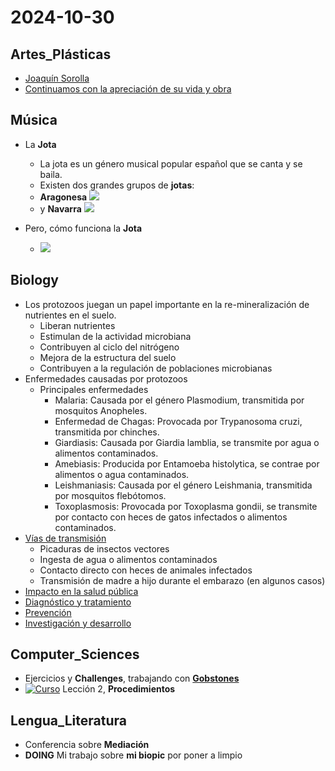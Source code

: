 # 2024-10-30 <!-- markmap: foldAll -->

## Artes_Plásticas
- [Joaquín Sorolla](http://my-andrea.github.io/school_subjects/Artes_Plásticas/2024/October/week_05/2024-10-29/2024-10-29.html)
- [Continuamos con la apreciación de su vida y obra](http://my-andrea.github.io/school_subjects/Artes_Plásticas/2024/October/week_05/2024-10-30/2024-10-30.html)

## Música
- La **Jota**
  - La jota es un género musical popular español que se canta y se baila. 
  - Existen dos grandes grupos de **jotas**:
  - **Aragonesa** 
   [![](https://img.youtube.com/vi/oWsr5CWK94o/0.jpg)](https://youtu.be/oWsr5CWK94o?si=Lyyv5hk7JB0xd_fe)
  - y **Navarra**
   [![](https://img.youtube.com/vi/Pi8Nc4vTvgk/0.jpg)](https://youtu.be/Pi8Nc4vTvgk?si=nOT-kGelTUa9ELnr)

- Pero, cómo funciona la **Jota** 
  - [![](https://img.youtube.com/vi/8Sz2y6e0WSU/0.jpg)](https://youtu.be/8Sz2y6e0WSU?si=JE2MC_Vu6PtyhU6w)
## Biology
- Los protozoos juegan un papel importante en la re-mineralización de nutrientes en el suelo.
  - Liberan nutrientes
  - Estimulan de la actividad microbiana
  - Contribuyen al ciclo del nitrógeno
  - Mejora de la estructura del suelo
  - Contribuyen a la regulación de poblaciones microbianas
- Enfermedades causadas por protozoos
  - Principales enfermedades
    - Malaria: Causada por el género Plasmodium, transmitida por mosquitos Anopheles.
    - Enfermedad de Chagas: Provocada por Trypanosoma cruzi, transmitida por chinches.
    - Giardiasis: Causada por Giardia lamblia, se transmite por agua o alimentos contaminados.
    - Amebiasis: Producida por Entamoeba histolytica, se contrae por alimentos o agua contaminados.
    - Leishmaniasis: Causada por el género Leishmania, transmitida por mosquitos flebótomos.
    - Toxoplasmosis: Provocada por Toxoplasma gondii, se transmite por contacto con heces de gatos infectados o alimentos contaminados.
- [Vías de transmisión](http://my-andrea.github.io/school_subjects/Biology/2024/October/week_05/2024-10-30/2024-10-30.html)
  - Picaduras de insectos vectores
  - Ingesta de agua o alimentos contaminados
  - Contacto directo con heces de animales infectados
  - Transmisión de madre a hijo durante el embarazo (en algunos casos)
- [Impacto en la salud pública](http://my-andrea.github.io/school_subjects/Biology/2024/October/week_05/2024-10-30/2024-10-30.html)
- [Diagnóstico y tratamiento](http://my-andrea.github.io/school_subjects/Biology/2024/October/week_05/2024-10-30/2024-10-30.html)
- [Prevención](http://my-andrea.github.io/school_subjects/Biology/2024/October/week_05/2024-10-30/2024-10-30.html)
- [Investigación y desarrollo](http://my-andrea.github.io/school_subjects/Biology/2024/October/week_05/2024-10-30/2024-10-30.html)


## Computer_Sciences
- Ejercicios y **Challenges**, trabajando con [**Gobstones**](https://my-andrea.github.io/school_subjects/Computer_Sciences/2024/October/week_04/2024-10-24/2024-10-24.html) 
- [![Curso](https://img.youtube.com/vi/ZogF_tOywEs/0.jpg)](https://youtu.be/ZogF_tOywEs?si=JpSVxsoowN8MaYlE)
Lección 2, **Procedimientos**
## Lengua_Literatura
- Conferencia sobre **Mediación**
- **DOING** Mi trabajo sobre **mi biopic** por poner a limpio 


